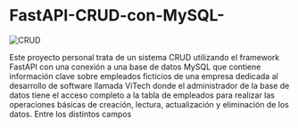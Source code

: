 # FastAPI-CRUD-con-MySQL-

![CRUD](https://github.com/user-attachments/assets/f78c8881-7bff-4ce6-8be0-c7c5f72c1cd4)

Este proyecto personal trata de un sistema CRUD utilizando el framework FastAPI con una conexión a una base de datos MySQL que contiene información clave sobre empleados ficticios de una empresa dedicada al desarrollo de software llamada ViTech donde el administrador de la base de datos tiene el acceso completo a la tabla de empleados para realizar las operaciones básicas de creación, lectura, actualización y eliminación de los datos. Entre los distintos campos
